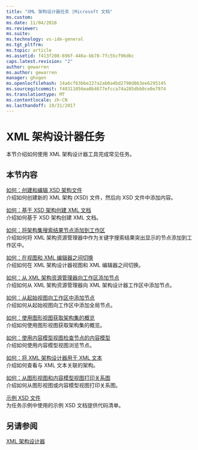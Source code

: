 ```yaml
---
title: "XML 架构设计器任务 |Microsoft 文档"
ms.custom: 
ms.date: 11/04/2016
ms.reviewer: 
ms.suite: 
ms.technology: vs-ide-general
ms.tgt_pltfrm: 
ms.topic: article
ms.assetid: f413f208-696f-446a-bb78-7fc55cf96d6c
caps.latest.revision: "2"
author: gewarren
ms.author: gewarren
manager: ghogen
ms.openlocfilehash: 14a6cf63bbe227a2ab0a4bd2790d863ee6295145
ms.sourcegitcommit: f40311056ea0b4677efcca74a285dbb0ce0e7974
ms.translationtype: MT
ms.contentlocale: zh-CN
ms.lasthandoff: 10/31/2017
---
```

# <a name="xml-schema-designer-tasks"></a>XML 架构设计器任务
本节介绍如何使用 XML 架构设计器工具完成常见任务。  
  
## <a name="in-this-section"></a>本节内容  
 [如何：创建和编辑 XSD 架构文件](../xml-tools/how-to-create-and-edit-an-xsd-schema-file.md)  
 介绍如何创建新的 XML 架构 (XSD) 文件，然后向 XSD 文件中添加内容。  
  
 [如何：基于 XSD 架构创建 XML 文档](../xml-tools/how-to-create-an-xml-document-based-on-an-xsd-schema.md)  
 介绍如何基于 XSD 架构创建 XML 文档。  
  
 [如何：将架构集搜索结果节点添加到工作区](../xml-tools/how-to-add-schema-set-search-result-nodes-to-the-workspace.md)  
 介绍如何将 XML 架构资源管理器中作为关键字搜索结果突出显示的节点添加到工作区中。  
  
 [如何：在视图和 XML 编辑器之间切换](../xml-tools/how-to-switch-between-views-and-the-xml-editor.md)  
 介绍如何在 XML 架构设计器视图和 XML 编辑器之间切换。  
  
 [如何：从 XML 架构资源管理器向工作区添加节点](../xml-tools/how-to-add-nodes-to-the-workspace-from-the-xml-schema-explorer.md)  
 介绍如何从 XML 架构资源管理器向 XML 架构设计器工作区中添加节点。  
  
 [如何：从起始视图向工作区中添加节点](../xml-tools/how-to-add-nodes-to-the-workspace-from-the-start-view.md)  
 介绍如何从起始视图向工作区中添加全局节点。  
  
 [如何：使用图形视图获取架构集的概览](../xml-tools/how-to-get-an-overview-of-a-schema-set-using-the-graph-view.md)  
 介绍如何使用图形视图获取架构集的概览。  
  
 [如何：使用内容模型视图检查节点的内容模型](../xml-tools/how-to-examine-the-content-model-of-nodes-using-the-content-model-view.md)  
 介绍如何使用内容模型视图浏览节点。  
  
 [如何：将 XML 架构设计器用于 XML 文本](../xml-tools/how-to-use-the-xml-schema-designer-with-xml-literals.md)  
 介绍如何查看与 XML 文本关联的架构。  
  
 [如何：从图形视图和内容模型视图打印关系图](../xml-tools/how-to-print-diagrams-from-the-graph-view-and-the-content-model-view.md)  
 介绍如何从图形视图或内容模型视图打印关系图。  
  
 [示例 XSD 文件](../xml-tools/sample-xsd-files.md)  
 为任务示例中使用的示例 XSD 文档提供代码清单。  
  
## <a name="see-also"></a>另请参阅  
 [XML 架构设计器](../xml-tools/xml-schema-designer.md)